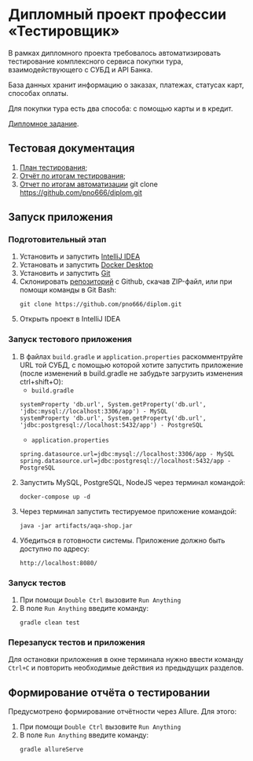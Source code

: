 # Дипломный проект профессии «Тестировщик»
В рамках дипломного проекта требовалось автоматизировать тестирование комплексного сервиса покупки тура, взаимодействующего с СУБД и API Банка.

База данных хранит информацию о заказах, платежах, статусах карт, способах оплаты.

Для покупки тура есть два способа: с помощью карты и в кредит.

[Дипломное задание](https://github.com/netology-code/qa-diploma).

## Тестовая документация
1. [План тестирования](https://github.com/pno666/diplom/blob/main/documents/Plan.md);
1. [Отчёт по итогам тестирования](https://github.com/pno666/diplom/blob/main/documents/Report.md);
1. [Отчет по итогам автоматизации](https://github.com/pno666/diplom/blob/main/documents/Summary.md)
   git clone https://github.com/pno666/diplom.git
## Запуск приложения
### Подготовительный этап
1. Установить и запустить [IntelliJ IDEA](https://www.jetbrains.com/ru-ru/idea/)
1. Установать и запустить [Docker Desktop](https://www.docker.com/)
1. Установить и запустить [Git](https://git-scm.com/downloads)
1. Склонировать [репозиторий](https://github.com/pno666/diplom) с Github, скачав ZIP-файл, или при помощи команды в Git Bash:
   ```
   git clone https://github.com/pno666/diplom.git
   ```
1. Открыть проект в IntelliJ IDEA

### Запуск тестового приложения
1. В файлах `build.gradle` и `application.properties` раскомментруйте URL той СУБД, с помощью которой хотите запустить приложение (после изменений в build.gradle не забудьте загрузить изменения ctrl+shift+O):
   * `build.gradle`
   ``` 
   systemProperty 'db.url', System.getProperty('db.url', 'jdbc:mysql://localhost:3306/app') - MySQL
   systemProperty 'db.url', System.getProperty('db.url', 'jdbc:postgresql://localhost:5432/app') - PostgreSQL
   ```
   * `application.properties`
   ```
   spring.datasource.url=jdbc:mysql://localhost:3306/app - MySQL
   spring.datasource.url=jdbc:postgresql://localhost:5432/app - PostgreSQL
   ```
1. Запустить MySQL, PostgreSQL, NodeJS через терминал командой:
   ```
   docker-compose up -d
   ```
1. Через терминал запустить тестируемое приложение командой:
   ```
   java -jar artifacts/aqa-shop.jar
   ```
1. Убедиться в готовности системы. Приложение должно быть доступно по адресу:
   ```
   http://localhost:8080/
   ```

### Запуск тестов
1. При помощи `Double Ctrl` вызовите `Run Anything`
2. В поле `Run Anything` введите команду:
   ```
   gradle clean test
   ```
### Перезапуск тестов и приложения
Для остановки приложения в окне терминала нужно ввести команду `Ctrl+С` и повторить необходимые действия из предыдущих разделов.

## Формирование отчёта о тестировании
Предусмотрено формирование отчётности через Allure. Для этого:
1. При помощи `Double Ctrl` вызовите `Run Anything`
2. В поле `Run Anything` введите команду:
   ```
   gradle allureServe
   ```